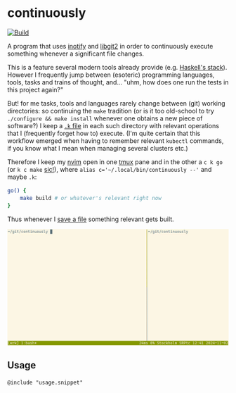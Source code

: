 continuously
============
[![Build](https://github.com/rootmos/continuously/actions/workflows/build.yaml/badge.svg)](https://github.com/rootmos/continuously/actions/workflows/build.yaml)

A program that uses [inotify](https://man.archlinux.org/man/inotify.7) and [libgit2](https://libgit2.org/) in order to continuously execute something whenever a significant file changes.

This is a feature several modern tools already provide (e.g. [Haskell's stack](https://docs.haskellstack.org/en/stable/commands/build_command/#controlling-when-building-occurs)).
However I frequently jump between (esoteric) programming languages, tools, tasks and trains of thought, and... "uhm, how does one run the tests in this project again?"

But! for me tasks, tools and languages rarely change between (git) working directories:
so continuing the `make` tradition
(or is it too old-school to try `./configure && make install` whenever one obtains a new piece of software?)
I keep a [`.k` file](https://git.sr.ht/~rootmos/scripts/tree/master/k) in each such directory with relevant
operations that I (frequently forget how to) execute.
(I'm quite certain that this workflow emerged when having to remember relevant `kubectl` commands, if you know what I mean when managing several clusters etc.)

Therefore I keep my [nvim](https://git.sr.ht/~rootmos/dot-nvim) open
in one [tmux](https://wiki.archlinux.org/title/Tmux) pane and
in the other a `c k go` (or `k c make` [sic!](https://cmake.org/)), where
```alias c='~/.local/bin/continuously --'```
and maybe `.k`:
```sh
go() {
    make build # or whatever's relevant right now
}
```
Thus whenever I [save a file](https://kinesis-ergo.com/foot-pedals/) something relevant gets built.

![An example of my workflow](doc/workflow.gif)

## Usage
```
@include "usage.snippet"
```
